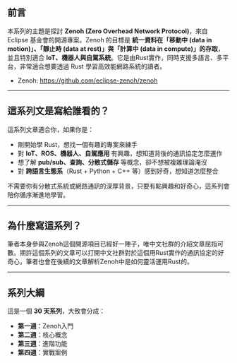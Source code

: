 ## 前言

本系列的主題是探討 **Zenoh (Zero Overhead Network Protocol)**，來自 Eclipse 基金會的開源專案。Zenoh 的目標是 **統一資料在「移動中 (data in motion)」、「靜止時 (data at rest)」與「計算中 (data in compute)」的存取**，並且特別適合 **IoT、機器人與自駕系統**。它是由Rust實作，同時支援多語言、多平台，非常適合想要透過 Rust 學習高效能網路系統的讀者。

- Zenoh: https://github.com/eclipse-zenoh/zenoh

---

## 這系列文是寫給誰看的？

這系列文章適合你，如果你是：

* 剛開始學 Rust，想找一個有趣的專案來練手
* 對 **IoT、ROS、機器人、自駕應用** 有興趣，想知道背後的通訊協定怎麼運作
* 想了解 **pub/sub、查詢、分散式儲存** 等概念，卻不想被複雜理論淹沒
* 對 **跨語言生態系**（Rust + Python + C++ 等）感到好奇，想知道怎麼整合

不需要你有分散式系統或網路通訊的深厚背景，只要有點興趣和好奇心，這系列會陪你循序漸進地學習。

---

## 為什麼寫這系列？

筆者本身參與Zenoh這個開源項目已經好一陣子，唯中文社群的介紹文章屈指可數。期許這個系列的文章可以打開中文社群對於這個用Rust實作的通訊協定的好奇心，筆者也會在後續的文章解析Zenoh中是如何靈活運用Rust的。


---

## 系列大綱

這是一個 **30 天系列**，大致會分成：

* **第一週**：Zenoh入門
* **第二週**：核心概念
* **第三週**：進階功能
* **第四週**：實戰案例
